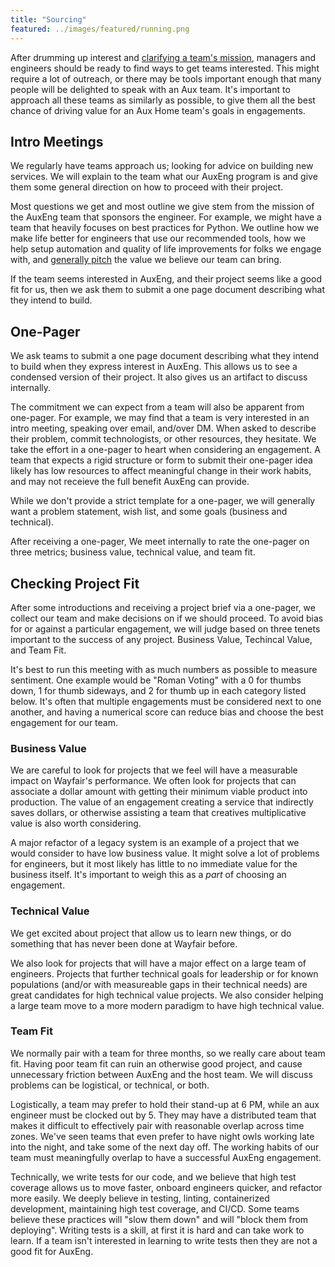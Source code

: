 ```yaml
---
title: "Sourcing"
featured: ../images/featured/running.png
---
```


After drumming up interest and [clarifying a team's mission](./expectations.md),
managers and engineers should be ready to find ways to get teams interested.
This might require a lot of outreach, or there may be tools important
enough that many people will be delighted to speak with an Aux team. It's important
to approach all these teams as similarly as possible, to give them all the best
chance of driving value for an Aux Home team's goals in engagements.

## Intro Meetings

We regularly have teams approach us; looking for advice on building new
services. We will explain to the team what our AuxEng program is and give
them some general direction on how to proceed with their project.

Most questions we get and most outline we give stem from the mission of the
AuxEng team that sponsors the engineer. For example, we might have a team that
heavily focuses on best practices for Python. We outline how we make life
better for engineers that use our recommended tools, how we help setup automation
and quality of life improvements for folks we engage with, and [generally pitch](./expectations.md#prepare-the-pitch)
the value we believe our team can bring.

If the team seems interested in AuxEng, and their project seems like a good fit
for us, then we ask them to submit a one page document describing what they
intend to build.

## One-Pager

We ask teams to submit a one page document describing what they intend to build
when they express interest in AuxEng. This allows us to see a condensed version
of their project. It also gives us an artifact to discuss internally.

The commitment we can expect from a team will also be apparent from one-pager.
For example, we may find that a team is very interested in an intro meeting,
speaking over email, and/over DM. When asked to describe their problem, commit
technologists, or other resources, they hesitate. We take the effort in a one-pager
to heart when considering an engagement. A team that expects a rigid structure
or form to submit their one-pager idea likely has low resources to affect
meaningful change in their work habits, and may not receieve the full
benefit AuxEng can provide.

While we don't provide a strict template for a one-pager, we will generally
want a problem statement, wish list, and some goals (business and technical).

After receiving a one-pager, We meet internally to rate the one-pager on
three metrics; business value, technical value, and team fit.

## Checking Project Fit

After some introductions and receiving a project brief via a one-pager, we
collect our team and make decisions on if we should proceed. To avoid bias
for or against a particular engagement, we will judge based on three tenets
important to the success of any project. Business Value, Techincal Value, and
Team Fit.

It's best to run this meeting with as much numbers as possible to measure
sentiment. One example would be "Roman Voting" with a 0 for thumbs down, 1
for thumb sideways, and 2 for thumb up in each category listed below.
It's often that multiple engagements must be considered next to one
another, and having a numerical score can reduce bias and choose the best
engagement for our team.

### Business Value

We are careful to look for projects that we feel will have a measurable impact
on Wayfair's performance. We often look for projects that can associate a
dollar amount with getting their minimum viable product into production.
The value of an engagement creating a service that indirectly saves dollars,
or otherwise assisting a team that creatives multiplicative value is also
worth considering.

A major refactor of a legacy system is an example of a project that we would
consider to have low business value. It might solve a lot of problems for
engineers, but it most likely has little to no immediate value for the business
itself. It's important to weigh this as a _part_ of choosing an engagement.

### Technical Value

We get excited about project that allow us to learn new things, or do something
that has never been done at Wayfair before.

We also look for projects that will have a major effect on a large team of
engineers. Projects that further technical goals for leadership or for known
populations (and/or with measureable gaps in their technical needs) are great
candidates for high technical value projects. We also consider helping a
large team move to a more modern paradigm to have high technical value.

### Team Fit

We normally pair with a team for three months, so we really care about team fit.
Having poor team fit can ruin an otherwise good project, and cause unnecessary
friction between AuxEng and the host team. We will discuss problems can be
logistical, or technical, or both.

Logistically, a team may prefer to hold their stand-up at 6 PM, while an aux
engineer must be clocked out by 5. They may have a distributed team that makes
it difficult to effectively pair with reasonable overlap across time zones. We've
seen teams that even prefer to have night owls working late into the night,
and take some of the next day off. The working habits of our team must
meaningfully overlap to have a successful AuxEng engagement.

Technically, we write tests for our code, and we believe that high test coverage
allows us to move faster, onboard engineers quicker, and refactor more easily.
We deeply believe in testing, linting, containerized development, maintaining
high test coverage, and CI/CD. Some teams believe these practices will "slow
them down" and will "block them from deploying". Writing tests is a skill,
at first it is hard and can take work to learn. If a team isn't interested
in learning to write tests then they are not a good fit for AuxEng.
